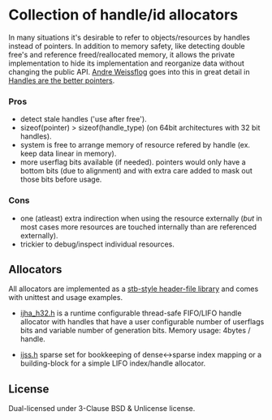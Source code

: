 # Collection of handle/id allocators

In many situations it's desirable to refer to objects/resources by handles instead of pointers. In addition to memory safety, like detecting double free's and reference freed/reallocated memory, it allows the private implementation to hide its implementation and reorganize data without changing the public API. [Andre Weissflog](https://github.com/floooh) goes into this in great detail in [Handles are the better pointers](https://floooh.github.io/2018/06/17/handles-vs-pointers.html).

### Pros
- detect stale handles ('use after free').
- sizeof(pointer) > sizeof(handle_type) (on 64bit architectures with 32 bit handles).
- system is free to arrange memory of resource refered by handle (ex. keep data linear in memory).
- more userflag bits available (if needed). pointers would only have a bottom bits (due to alignment) and with extra care added to mask out those bits before usage.

### Cons
- one (atleast) extra indirection when using the resource externally (_but_ in most cases more resources are touched internally than are referenced externally).
- trickier to debug/inspect individual resources.

## Allocators

All allocators are implemented as a [stb-style header-file library](https://github.com/nothings/stb) and comes with unittest and usage examples.

- [ijha_h32.h](https://github.com/incrediblejr/ijhandlealloc/blob/master/ijha_h32.h) is a runtime configurable thread-safe FIFO/LIFO handle allocator with handles that have a user configurable number of userflags bits and variable number of generation bits. Memory usage: 4bytes / handle.

- [ijss.h](https://github.com/incrediblejr/ijhandlealloc/blob/master/ijss.h) sparse set for bookkeeping of dense<->sparse index mapping or a building-block for a simple LIFO index/handle allocator.

## License

Dual-licensed under 3-Clause BSD & Unlicense license.
